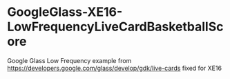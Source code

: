 GoogleGlass-XE16-LowFrequencyLiveCardBasketballScore
====================================================

Google Glass Low Frequency example from https://developers.google.com/glass/develop/gdk/live-cards fixed for XE16
